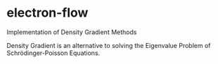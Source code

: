 # electron-flow
Implementation of Density Gradient Methods

Density Gradient is an alternative to solving the Eigenvalue Problem of Schrödinger-Poisson Equations. 
